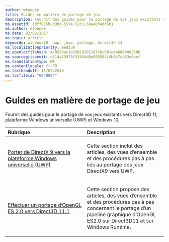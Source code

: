 ```yaml
---
author: mtoepke
title: Guides en matière de portage de jeu
description: Fournit des guides pour le portage de vos jeux existants vers Direct3D 11, plateforme Windows universelle (UWP) et Windows 10.
ms.assetid: 1dff815b-d3bd-557e-52c1-58e40f4dd6b1
ms.author: mtoepke
ms.date: 02/08/2017
ms.topic: article
keywords: windows10, uwp, jeux, portage, direct3d 11
ms.localizationpriority: medium
ms.openlocfilehash: 47892bac1a19018201187cbc901e4b680480268b
ms.sourcegitcommit: e814a13978f33654d8e995584f4b047cb53e0aef
ms.translationtype: MT
ms.contentlocale: fr-FR
ms.lasthandoff: 11/05/2018
ms.locfileid: "6040884"
---
```

# <a name="game-porting-guides"></a>Guides en matière de portage de jeu



Fournit des guides pour le portage de vos jeux existants vers Direct3D 11, plateforme Windows universelle (UWP) et Windows 10.

<table>
<colgroup>
<col width="50%" />
<col width="50%" />
</colgroup>
<thead>
<tr class="header">
<th align="left">Rubrique</th>
<th align="left">Description</th>
</tr>
</thead>
<tbody>
<tr class="odd">
<td align="left"><p><a href="porting-your-directx-9-game-to-windows-store.md">Porter de DirectX 9 vers la plateforme Windows universelle (UWP)</a></p></td>
<td align="left"><p>Cette section inclut des articles, des vues d’ensemble et des procédures pas à pas liés au portage des jeux DirectX9 vers UWP.</p></td>
</tr>
<tr class="even">
<td align="left"><p><a href="port-from-opengl-es-2-0-to-directx-11-1.md">Effectuer un portage d’OpenGL ES 2.0 vers Direct3D 11.1</a></p></td>
<td align="left"><p>Cette section propose des articles, des vues d’ensemble et des procédures pas à pas concernant le portage d’un pipeline graphique d’OpenGL ES2.0 sur Direct3D11 et sur Windows Runtime.</p></td>
</tr>
</tbody>
</table>

 


 

 

 




